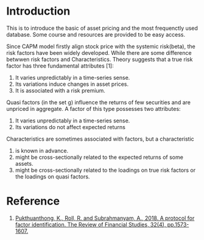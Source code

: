 # Introduction
This is to introduce the basic of asset pricing and the most frequenctly used database. Some course and resources are provided to be easy access.

Since CAPM model firstly align stock price with the systemic risk(beta), the risk factors have been widely developed. While there are some difference betwwen risk factors and Characteristics. Theory suggests that a true risk factor has
three fundamental attributes [1]:

1. It varies unpredictably in a time-series sense.
2. Its variations induce changes in asset prices.
3. It is associated with a risk premium.

Quasi factors (in the set g) influence the returns of few securities and are unpriced in aggregate. A factor of this type possesses two attributes:

1. It varies unpredictably in a time-series sense.
1. Its variations do not affect expected returns

Characteristics are sometimes associated with factors, but a characteristic
1. is known in advance.
1. might be cross-sectionally related to the expected returns of some assets.
1. might be cross-sectionally related to the loadings on true risk factors or the loadings on quasi factors.


# Reference
1. [Pukthuanthong, K., Roll, R. and Subrahmanyam, A., 2018. A protocol for factor identification. The Review of Financial Studies, 32(4), pp.1573-1607.](https://diversity.ucsf.edu/resources/unconscious-bias)
